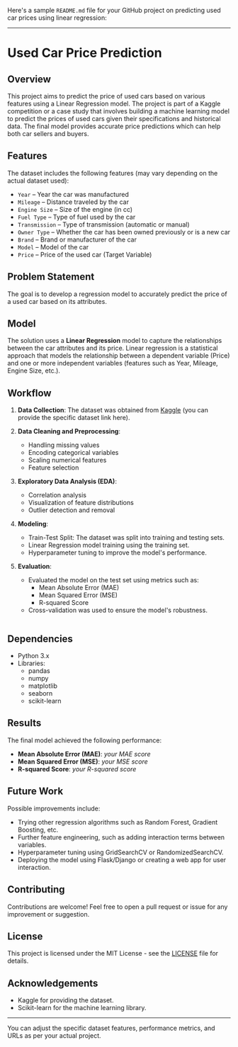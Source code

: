 Here's a sample `README.md` file for your GitHub project on predicting used car prices using linear regression:

---

# Used Car Price Prediction

## Overview

This project aims to predict the price of used cars based on various features using a Linear Regression model. The project is part of a Kaggle competition or a case study that involves building a machine learning model to predict the prices of used cars given their specifications and historical data. The final model provides accurate price predictions which can help both car sellers and buyers.

## Features

The dataset includes the following features (may vary depending on the actual dataset used):

- `Year` – Year the car was manufactured
- `Mileage` – Distance traveled by the car
- `Engine Size` – Size of the engine (in cc)
- `Fuel Type` – Type of fuel used by the car
- `Transmission` – Type of transmission (automatic or manual)
- `Owner Type` – Whether the car has been owned previously or is a new car
- `Brand` – Brand or manufacturer of the car
- `Model` – Model of the car
- `Price` – Price of the used car (Target Variable)

## Problem Statement

The goal is to develop a regression model to accurately predict the price of a used car based on its attributes.

## Model

The solution uses a **Linear Regression** model to capture the relationships between the car attributes and its price. Linear regression is a statistical approach that models the relationship between a dependent variable (Price) and one or more independent variables (features such as Year, Mileage, Engine Size, etc.).

## Workflow

1. **Data Collection**: The dataset was obtained from [Kaggle](https://www.kaggle.com/) (you can provide the specific dataset link here).
   
2. **Data Cleaning and Preprocessing**:
   - Handling missing values
   - Encoding categorical variables
   - Scaling numerical features
   - Feature selection

3. **Exploratory Data Analysis (EDA)**:
   - Correlation analysis
   - Visualization of feature distributions
   - Outlier detection and removal

4. **Modeling**:
   - Train-Test Split: The dataset was split into training and testing sets.
   - Linear Regression model training using the training set.
   - Hyperparameter tuning to improve the model's performance.

5. **Evaluation**:
   - Evaluated the model on the test set using metrics such as:
     - Mean Absolute Error (MAE)
     - Mean Squared Error (MSE)
     - R-squared Score
   - Cross-validation was used to ensure the model's robustness.


   ```

## Dependencies

- Python 3.x
- Libraries:
  - pandas
  - numpy
  - matplotlib
  - seaborn
  - scikit-learn

## Results

The final model achieved the following performance:

- **Mean Absolute Error (MAE)**: *your MAE score*
- **Mean Squared Error (MSE)**: *your MSE score*
- **R-squared Score**: *your R-squared score*

## Future Work

Possible improvements include:

- Trying other regression algorithms such as Random Forest, Gradient Boosting, etc.
- Further feature engineering, such as adding interaction terms between variables.
- Hyperparameter tuning using GridSearchCV or RandomizedSearchCV.
- Deploying the model using Flask/Django or creating a web app for user interaction.

## Contributing

Contributions are welcome! Feel free to open a pull request or issue for any improvement or suggestion.

## License

This project is licensed under the MIT License - see the [LICENSE](LICENSE) file for details.

## Acknowledgements

- Kaggle for providing the dataset.
- Scikit-learn for the machine learning library.

---

You can adjust the specific dataset features, performance metrics, and URLs as per your actual project.
